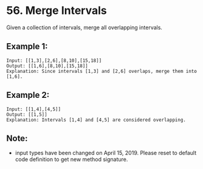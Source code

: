 # 56. Merge Intervals

Given a collection of intervals, merge all overlapping intervals.

## Example 1:

```
Input: [[1,3],[2,6],[8,10],[15,18]]
Output: [[1,6],[8,10],[15,18]]
Explanation: Since intervals [1,3] and [2,6] overlaps, merge them into [1,6].
```

## Example 2:

```
Input: [[1,4],[4,5]]
Output: [[1,5]]
Explanation: Intervals [1,4] and [4,5] are considered overlapping.
```

## Note: 

* input types have been changed on April 15, 2019. Please reset to default code definition to get new method signature.